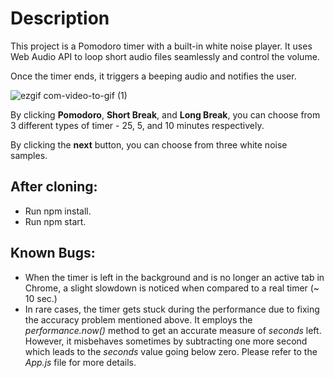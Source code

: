 # Description

This project is a Pomodoro timer with a built-in white noise player. It uses Web Audio API to loop short audio files seamlessly and control the volume.

Once the timer ends, it triggers a beeping audio and notifies the user.


![ezgif com-video-to-gif (1)](https://github.com/benyoon1/pomodoro-white-noise/assets/86860367/51a2a941-1e99-4d6c-a398-b9840048383c)

By clicking **Pomodoro**, **Short Break**, and **Long Break**, you can choose from 3 different types of timer - 25, 5, and 10 minutes respectively.

By clicking the **next** button, you can choose from three white noise samples.




## After cloning:
- Run npm install.
- Run npm start.

## Known Bugs:
- When the timer is left in the background and is no longer an active tab in Chrome, a slight slowdown is noticed when compared to a real timer (~ 10 sec.)
- In rare cases, the timer gets stuck during the performance due to fixing the accuracy problem mentioned above. It employs the *performance.now()* method to get an accurate measure of *seconds* left. However, it misbehaves sometimes by subtracting one more second which leads to the *seconds* value going below zero. Please refer to the *App.js* file for more details.
